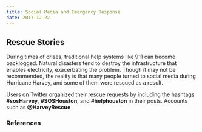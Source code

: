 ```yaml
---
title: Social Media and Emergency Response
date: 2017-12-22
---
```


## Rescue Stories

During times of crises, traditional help systems like 911 can become backlogged. Natural disasters tend to destroy the infrastructure that enables electricity, exacerbating the problem. Though it may not be recommended, the reality is that many people turned to social media during Hurricane Harvey, and some of them were rescued as a result.

Users on Twitter organized their rescue requests by including the hashtags **#sosHarvey**, **#SOSHouston**, and **#helphouston** in their posts. Accounts such as **@HarveyRescue** 

### References